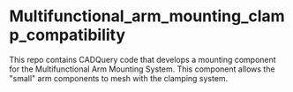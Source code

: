 # Multifunctional_arm_mounting_clamp_compatibility
This repo contains CADQuery code that develops a mounting component for the Multifunctional Arm Mounting System.
This component allows the "small" arm components to mesh with the clamping system.
